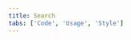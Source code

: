 ```yaml
---
title: Search
tabs: ['Code', 'Usage', 'Style']
---
```


<component 
    name="Small Search"
    component="search" 
    variation="search--small"
    experimental="true"
    >
</component>

<component 
    name="Large Search"
    component="search" 
    variation="search--large"
    experimental="true"
    >
</component>

<component-docs component="search"></component-docs>
